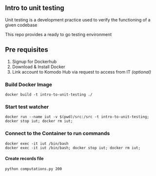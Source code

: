 ## Intro to unit testing

Unit testing is a development practice used to verify the functioning of a given codebase

This repo provides a ready to go testing environment

## Pre requisites

1. Signup for Dockerhub
2. Download & Install Docker
3. Link account to Komodo Hub via request to access from IT *(optional)*

### Build Docker Image

```
docker build -t intro-to-unit-testing ./
```

### Start test watcher

```
docker run --name iut -v $(pwd)/src:/src -t intro-to-unit-testing; docker stop iut; docker rm iut;
```

### Connect to the Container to run commands

```
docker exec -it iut /bin/bash
docker exec -it iut /bin/bash; docker stop iut; docker rm iut;
```

#### Create records file

```
python computations.py 200
```
